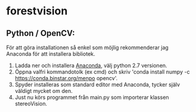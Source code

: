 # forestvision

## Python / OpenCV:
För att göra installationen så enkel som möjlig rekommenderar jag Anaconda för att installera bibliotek.

1. Ladda ner och installera [Anaconda](https://www.continuum.io/downloads), välj python 2.7 versionen.
2. Öppna valfri kommandotolk (ex cmd) och skriv 'conda install numpy -c https://conda.binstar.org/menpo opencv'.
3. Spyder installeras som standard editor med Anaconda, tycker själv väldigt mycket om den.
4. Just nu körs programmet från main.py som importerar klassen stereoVision.
